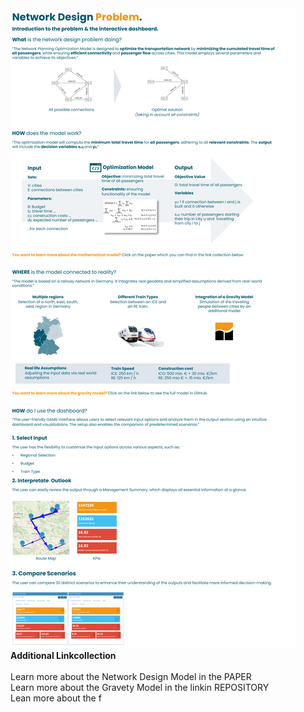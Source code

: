 <img src="static_network_design_germany/Intropage.png">

<div>
  <strong>Additional Linkcollection</strong>
  <br><br>
  Learn more about the Network Design Model in the PAPER<br>
  Learn more about the Gravety Model in the linkin REPOSITORY<br>
  Lean more about the f<br>

</div>
    
